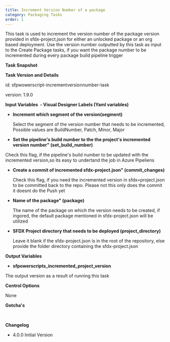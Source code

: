 ```yaml
---
title: Increment Version Number of a package
category: Packaging Tasks
order: 1
---
```


This task is used to increment the version number of the package version provided in sfdx-project.json for either an unlocked package or an org based deployment. Use the version number outputted by this task as input to the Create Package tasks, if you want the package number to be incremented during every package build pipeline trigger

**Task Snapshot**

**Task Version and Details**

id: sfpwowerscript-incrementversionnumber-task

version: 1.9.0

**Input Variables&nbsp; - Visual Designer Labels (Yaml variables)**

* **Increment which segment of the version(segment)**

  Select the segment of the version number that needs to be incremented, Possible values are BuildNumber, Patch, Minor, Major

* **Set the pipeline's build number to the the project's incremented version number" (set\_build\_number)**

Check this flag, if the pipeline's build number to be updated with the incremented version,so its easy to undertand the job in Azure Pipeliens

* **Create a commit of incremented sfdx-project.json" (commit\_changes)**

  Check this flag, if you need the incremented version in sfdx=project.json to be committed back to the repo. Please not this only does the commit it doesnt do the Push yet

* **Name of the package" (package)**

  The name of the package on which the version needs to be created, if ingored, the default package mentioned in sfdx-project.json will be utilized

* **SFDX Project directory that needs to be deployed (project\_directory)**

  Leave it blank if the sfdx-project.json is in the root of the repository, else provide the folder directory containing the sfdx-project.json

**Output Variables**

* **sfpowerscripts\_incremented\_project\_version**

The output version as a result of running this task

**Control Options**

None

**Gotcha's**

&nbsp;

**Changelog**

* 4\.0.0 Initial Version
